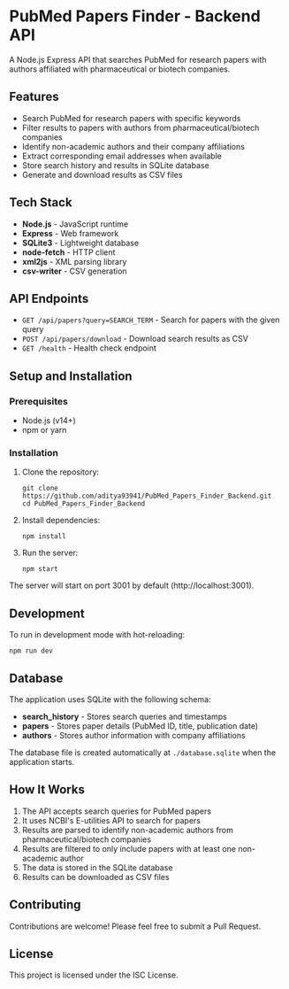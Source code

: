 # PubMed Papers Finder - Backend API

A Node.js Express API that searches PubMed for research papers with authors affiliated with pharmaceutical or biotech companies.

## Features

- Search PubMed for research papers with specific keywords
- Filter results to papers with authors from pharmaceutical/biotech companies
- Identify non-academic authors and their company affiliations
- Extract corresponding email addresses when available
- Store search history and results in SQLite database
- Generate and download results as CSV files

## Tech Stack

- **Node.js** - JavaScript runtime
- **Express** - Web framework
- **SQLite3** - Lightweight database
- **node-fetch** - HTTP client
- **xml2js** - XML parsing library
- **csv-writer** - CSV generation

## API Endpoints

- `GET /api/papers?query=SEARCH_TERM` - Search for papers with the given query
- `POST /api/papers/download` - Download search results as CSV
- `GET /health` - Health check endpoint

## Setup and Installation

### Prerequisites

- Node.js (v14+)
- npm or yarn

### Installation

1. Clone the repository:
   ```
   git clone https://github.com/aditya93941/PubMed_Papers_Finder_Backend.git
   cd PubMed_Papers_Finder_Backend
   ```

2. Install dependencies:
   ```
   npm install
   ```

3. Run the server:
   ```
   npm start
   ```

The server will start on port 3001 by default (http://localhost:3001).

## Development

To run in development mode with hot-reloading:

```
npm run dev
```

## Database

The application uses SQLite with the following schema:

- **search_history** - Stores search queries and timestamps
- **papers** - Stores paper details (PubMed ID, title, publication date)
- **authors** - Stores author information with company affiliations

The database file is created automatically at `./database.sqlite` when the application starts.

## How It Works

1. The API accepts search queries for PubMed papers
2. It uses NCBI's E-utilities API to search for papers
3. Results are parsed to identify non-academic authors from pharmaceutical/biotech companies
4. Results are filtered to only include papers with at least one non-academic author
5. The data is stored in the SQLite database
6. Results can be downloaded as CSV files

## Contributing

Contributions are welcome! Please feel free to submit a Pull Request.

## License

This project is licensed under the ISC License. 
